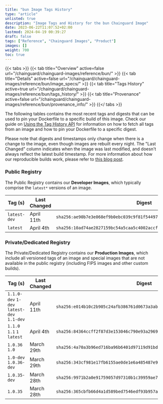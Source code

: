 ```yaml
---
title: "bun Image Tags History"
type: "article"
unlisted: true
description: "Image Tags and History for the bun Chainguard Image"
date: 2023-06-22T11:07:52+02:00
lastmod: 2024-04-19 00:39:27
draft: false
tags: ["Reference", "Chainguard Images", "Product"]
images: []
weight: 700
toc: true
---
```


{{< tabs >}}
{{< tab title="Overview" active=false url="/chainguard/chainguard-images/reference/bun/" >}}
{{< tab title="Details" active=false url="/chainguard/chainguard-images/reference/bun/image_specs/" >}}
{{< tab title="Tags History" active=true url="/chainguard/chainguard-images/reference/bun/tags_history/" >}}
{{< tab title="Provenance" active=false url="/chainguard/chainguard-images/reference/bun/provenance_info/" >}}
{{</ tabs >}}

The following tables contains the most recent tags and digests that can be used to pin your Dockerfile to a specific build of this image. Check our guide on [Using the Tag History API](/chainguard/chainguard-images/using-the-tag-history-api/) for information on how to fetch all tags from an image and how to pin your Dockerfile to a specific digest.

Please note that digests and timestamps only change when there is a change to the image, even though images are rebuilt every night. The "Last Changed" column indicates when the image was last modified, and doesn't always reflect the latest build timestamp. For more information about how our reproducible builds work, please refer to [this blog post](https://www.chainguard.dev/unchained/reproducing-chainguards-reproducible-image-builds).

### Public Registry
The Public Registry contains our **Developer Images**, which typically comprise the `latest*` versions of an image.

| Tag (s)       | Last Changed | Digest                                                                    |
|---------------|--------------|---------------------------------------------------------------------------|
|  `latest-dev` | April 11th   | `sha256:ae90b7e3e068ef9b0ebc039c9f81f54497e7edffd9726f0cce055cdf6257e925` |
|  `latest`     | April 4th    | `sha256:10ad74ae2827159bc54a5caa5c4002accffa5b9a1f669662a6f6c57d7aa17b15` |


### Private/Dedicated Registry
The Private/Dedicated Registry contains our **Production Images**, which include all versioned tags of an image and special images that are not available in the public registry (including FIPS images and other custom builds).

| Tag (s)                                     | Last Changed | Digest                                                                    |
|---------------------------------------------|--------------|---------------------------------------------------------------------------|
|  `1.1.0-dev` `1-dev` `latest-dev` `1.1-dev` | April 11th   | `sha256:e014b10c2b905c24afb386761d0673a3ab096506920cb4767db94453a91e58fe` |
|  `1.1.0` `1.1` `1` `latest`                 | April 4th    | `sha256:84364ccff2f87d3e153046c790e93a2969ffb7c4daa103035f98130ad3c97cbd` |
|  `1.0.36` `1.0`                             | March 29th   | `sha256:4a70a3b96ed716ba96b6401d97119d91bdcef2e87a9f2bfb5f24c1acc589b2a0` |
|  `1.0-dev` `1.0.36-dev`                     | March 29th   | `sha256:343cf981e17fb6155ae0de1e6a485487e904d7672dd099beebea2a1a2f309d65` |
|  `1.0.35-dev`                               | March 28th   | `sha256:9971b2a0e91759057d97310b1c39959ae7110d4bef2b394066d08000488b2ddd` |
|  `1.0.35`                                   | March 28th   | `sha256:365cbfb66d4a1d589bed7546edf93b957a0718fffcd7173cf70f83e319b8fee1` |

